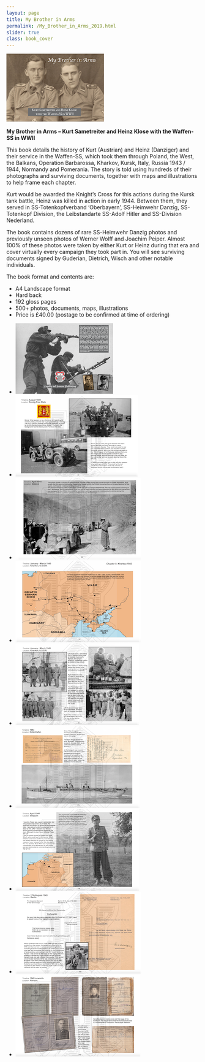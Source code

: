 ```yaml
---
layout: page
title: My Brother in Arms
permalink: /My_Brother_in_Arms_2019.html
slider: true
class: book_cover
---
```


<img src="./assets/MBIA cover 2019.jpeg" id="detail" class="center"/>
<p><b>My Brother in Arms – Kurt Sametreiter and Heinz Klose with the Waffen-SS in WWII</b></p>
<p>This book details the history of Kurt (Austrian) and Heinz (Danziger) and their service in the Waffen-SS, which took them through Poland, the West, the Balkans, Operation Barbarossa, Kharkov, Kursk, Italy, Russia 1943 / 1944, Normandy and Pomerania. The story is told using hundreds of their photographs and surviving documents, together with maps and illustrations to help frame each chapter.</p>
<p>Kurt would be awarded the Knight’s Cross for this actions during the Kursk tank battle, Heinz was killed in action in early 1944. Between them, they served in SS-Totenkopfverband ‘Oberbayern’, SS-Heimwehr Danzig, SS-Totenkopf Division, the Leibstandarte SS-Adolf Hitler and SS-Division Nederland.</p>
<p>The book contains dozens of rare SS-Heimwehr Danzig photos and previously unseen photos of Werner Wolff and Joachim Peiper. Almost 100% of these photos were taken by either Kurt or Heinz during that era and cover virtually every campaign they took part in. You will see surviving documents signed by Guderian, Dietrich, Wisch and other notable individuals.</p>
<p>The book format and contents are:
<ul class="over">
  <li>A4 Landscape format</li>
  <li>Hard back</li>
  <li>192 gloss pages</li>
  <li>500+ photos, documents, maps, illustrations</li>
  <li>Price is £40.00 (postage to be confirmed at time of ordering)</li>
</ul>  

<div id="folio" class="svwp">
  <ul>
    <li><img alt="Rear cover" src="./assets/MBIA rear cover 2019.jpeg" /></li>
    <li><img alt="Internal page" src="./assets/MBIA 2019 internal 1.png" /></li>
    <li><img alt="Additional internals" src="./assets/MBIA 2019 internal 2.png" /></li>
    <li><img alt="Internals" src="./assets/MBIA 2019 internal 3.png" /></li>
    <li><img alt="Cover edge" src="./assets/MBIA 2019 internal 4.png" /></li>
    <li><img alt="Cover edge" src="./assets/MBIA 2019 internal 5.png" /></li>
    <li><img alt="Cover edge" src="./assets/MBIA 2019 internal 6.png" /></li>
    <li><img alt="Cover edge" src="./assets/MBIA 2019 internal 7.png" /></li>
    <li><img alt="Cover edge" src="./assets/MBIA 2019 internal 8.png" /></li>
  </ul>
</div>

